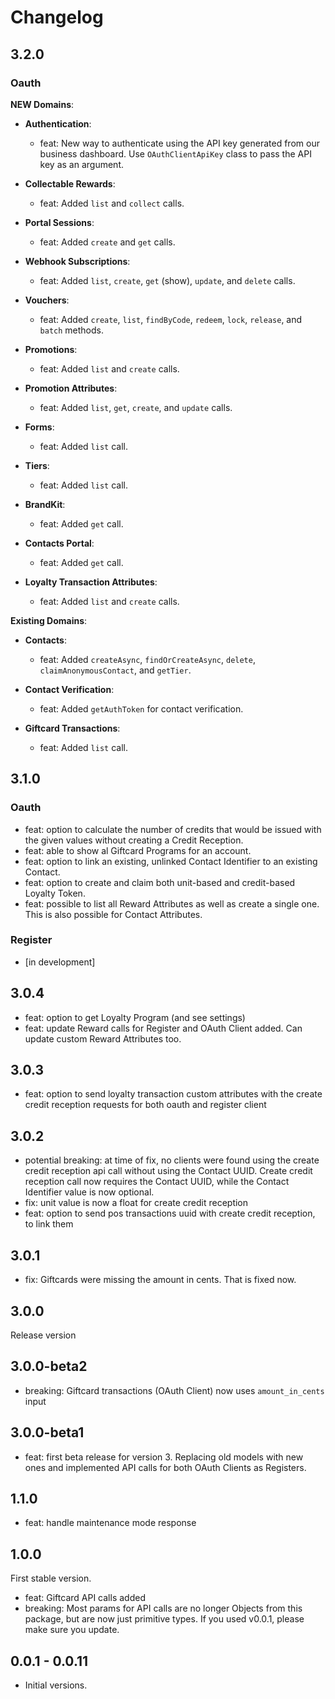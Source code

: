 # Changelog

## 3.2.0

### Oauth

**NEW Domains**:

- **Authentication**:
    - feat: New way to authenticate using the API key generated from our business dashboard. Use `OAuthClientApiKey` class to pass the API key as an argument.

- **Collectable Rewards**:
    - feat: Added `list` and `collect` calls.
  
- **Portal Sessions**:
  - feat: Added `create` and `get` calls.

- **Webhook Subscriptions**:
  - feat: Added `list`, `create`, `get` (show), `update`, and `delete` calls.

- **Vouchers**:
  - feat: Added `create`, `list`, `findByCode`, `redeem`, `lock`, `release`, and `batch` methods.

- **Promotions**:
  - feat: Added `list` and `create` calls.
  
- **Promotion Attributes**:
  - feat: Added `list`, `get`, `create`, and `update` calls.

- **Forms**:
  - feat: Added `list` call.

- **Tiers**:
  - feat: Added `list` call.

- **BrandKit**:
  - feat: Added `get` call.

- **Contacts Portal**:
  - feat: Added `get` call.

- **Loyalty Transaction Attributes**:
  - feat: Added `list` and `create` calls.

**Existing Domains**:

- **Contacts**:
    - feat: Added `createAsync`, `findOrCreateAsync`, `delete`, `claimAnonymousContact`, and `getTier`.

- **Contact Verification**:
  - feat: Added `getAuthToken` for contact verification.

- **Giftcard Transactions**:
  - feat: Added `list` call.

  
## 3.1.0
### Oauth
- feat: option to calculate the number of credits that would be issued with the given values without creating a Credit Reception. 
- feat: able to show al Giftcard Programs for an account.
- feat: option to link an existing, unlinked Contact Identifier to an existing Contact.
- feat: option to create and claim both unit-based and credit-based Loyalty Token. 
- feat: possible to list all Reward Attributes as well as create a single one. This is also possible for Contact Attributes.

### Register 
- [in development]


## 3.0.4
- feat: option to get Loyalty Program (and see settings)
- feat: update Reward calls for Register and OAuth Client added. Can update custom Reward Attributes too.

## 3.0.3
- feat: option to send loyalty transaction custom attributes with the create credit reception requests for both oauth and register client 

## 3.0.2

- potential breaking: at time of fix, no clients were found using the create credit reception api call without using the Contact UUID. Create credit reception call now requires the Contact UUID, while the Contact Identifier value is now optional.
- fix: unit value is now a float for create credit reception
- feat: option to send pos transactions uuid with create credit reception, to link them

## 3.0.1

- fix: Giftcards were missing the amount in cents. That is fixed now.

## 3.0.0

Release version

## 3.0.0-beta2

- breaking: Giftcard transactions (OAuth Client) now uses `amount_in_cents` input

## 3.0.0-beta1

- feat: first beta release for version 3. Replacing old models with new ones and implemented API calls for both OAuth Clients as Registers.

## 1.1.0

- feat: handle maintenance mode response

## 1.0.0

 First stable version.

- feat: Giftcard API calls added
- breaking: Most params for API calls are no longer Objects from this package, but are now just primitive types. If you used v0.0.1, please make sure you update.

## 0.0.1 - 0.0.11

- Initial versions.